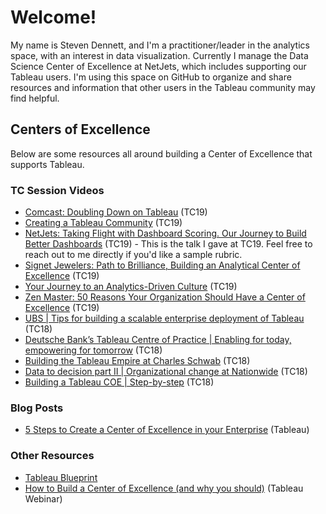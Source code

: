 # Welcome!

My name is Steven Dennett, and I'm a practitioner/leader in the analytics space, with an interest in data visualization. Currently I manage the Data Science Center of Excellence at NetJets, which includes supporting our Tableau users. I'm using this space on GitHub to organize and share resources and information that other users in the Tableau community may find helpful.

## Centers of Excellence
Below are some resources all around building a Center of Excellence that supports Tableau.

### TC Session Videos
* [Comcast: Doubling Down on Tableau](https://tc19.tableau.com/learn/sessions/comcast-doubling-down-tableau) (TC19)
* [Creating a Tableau Community](https://tc19.tableau.com/learn/sessions/comcast-doubling-down-tableau) (TC19)
* [NetJets: Taking Flight with Dashboard Scoring. Our Journey to Build Better Dashboards](https://tc19.tableau.com/learn/sessions/netjets-taking-flight-dashboard-scoring-our-journey-build-better-dashboards) (TC19) - This is the talk I gave at TC19.  Feel free to reach out to me directly if you'd like a sample rubric.
* [Signet Jewelers: Path to Brilliance, Building an Analytical Center of Excellence](https://tc19.tableau.com/learn/sessions/signet-jewelers-path-brilliance-building-analytical-center-excellence) (TC19)
* [Your Journey to an Analytics-Driven Culture](https://tc19.tableau.com/learn/sessions/your-journey-analytics-driven-culture) (TC19)
* [Zen Master: 50 Reasons Your Organization Should Have a Center of Excellence](https://tc19.tableau.com/learn/sessions/zen-master-50-reasons-your-organization-should-have-center-excellence) (TC19)
* [UBS | Tips for building a scalable enterprise deployment of Tableau](https://tc18.tableau.com/learn/sessions/32519) (TC18)
* [Deutsche Bank’s Tableau Centre of Practice | Enabling for today, empowering for tomorrow](https://tc18.tableau.com/learn/sessions/32403) (TC18)
* [Building the Tableau Empire at Charles Schwab](https://tc18.tableau.com/learn/sessions/32524) (TC18)
* [Data to decision part II | Organizational change at Nationwide](https://tc18.tableau.com/learn/sessions/32402) (TC18)
* [Building a Tableau COE | Step-by-step](https://tc18.tableau.com/learn/sessions/32260) (TC18)

### Blog Posts
* [5 Steps to Create a Center of Excellence in your Enterprise](https://www.tableau.com/about/blog/2014/7/5-steps-create-center-excellence-your-enterprise-31598) (Tableau)

### Other Resources
* [Tableau Blueprint](https://help.tableau.com/current/blueprint/en-us/bp_overview.htm)
* [How to Build a Center of Excellence (and why you should)](https://www.tableau.com/learn/webinars/cap-center-of-excellence) (Tableau Webinar)



